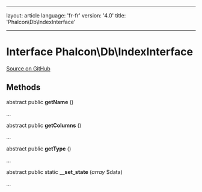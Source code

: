* * *

layout: article language: 'fr-fr' version: '4.0' title: 'Phalcon\Db\IndexInterface'

* * *

# Interface **Phalcon\Db\IndexInterface**

<a href="https://github.com/phalcon/cphalcon/tree/v4.0.0/phalcon/db/indexinterface.zep" class="btn btn-default btn-sm">Source on GitHub</a>

## Methods

abstract public **getName** ()

...

abstract public **getColumns** ()

...

abstract public **getType** ()

...

abstract public static **__set_state** (*array* $data)

...